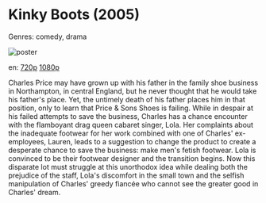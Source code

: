 # Kinky Boots (2005)

Genres: comedy, drama

![poster](http://image.tmdb.org/t/p/w500/3SZ45H08wUvEMoV9Kzfl2yF1Dm3.jpg)

en:
  [720p](magnet:?xt=urn:btih:89A11F26174DB3FCEF9F7D4ABD7F7790AF30C483&tr=udp://glotorrents.pw:6969/announce&tr=udp://tracker.opentrackr.org:1337/announce&tr=udp://torrent.gresille.org:80/announce&tr=udp://tracker.openbittorrent.com:80&tr=udp://tracker.coppersurfer.tk:6969&tr=udp://tracker.leechers-paradise.org:6969&tr=udp://p4p.arenabg.ch:1337&tr=udp://tracker.internetwarriors.net:1337)
  [1080p](magnet:?xt=urn:btih:DE5DC49FC1F871826AB7BA76B2E3BFAF34861373&tr=udp://glotorrents.pw:6969/announce&tr=udp://tracker.opentrackr.org:1337/announce&tr=udp://torrent.gresille.org:80/announce&tr=udp://tracker.openbittorrent.com:80&tr=udp://tracker.coppersurfer.tk:6969&tr=udp://tracker.leechers-paradise.org:6969&tr=udp://p4p.arenabg.ch:1337&tr=udp://tracker.internetwarriors.net:1337)
  


Charles Price may have grown up with his father in the family shoe business in Northampton, in central England, but he never thought that he would take his father's place. Yet, the untimely death of his father places him in that position, only to learn that Price &amp; Sons Shoes is failing. While in despair at his failed attempts to save the business, Charles has a chance encounter with the flamboyant drag queen cabaret singer, Lola. Her complaints about the inadequate footwear for her work combined with one of Charles' ex-employees, Lauren, leads to a suggestion to change the product to create a desperate chance to save the business: make men's fetish footwear. Lola is convinced to be their footwear designer and the transition begins. Now this disparate lot must struggle at this unorthodox idea while dealing both the prejudice of the staff, Lola's discomfort in the small town and the selfish manipulation of Charles' greedy fiancée who cannot see the greater good in Charles' dream.